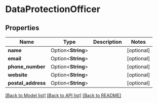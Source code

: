 # DataProtectionOfficer

## Properties

Name | Type | Description | Notes
------------ | ------------- | ------------- | -------------
**name** | Option<**String**> |  | [optional]
**email** | Option<**String**> |  | [optional]
**phone_number** | Option<**String**> |  | [optional]
**website** | Option<**String**> |  | [optional]
**postal_address** | Option<**String**> |  | [optional]

[[Back to Model list]](../README.md#documentation-for-models) [[Back to API list]](../README.md#documentation-for-api-endpoints) [[Back to README]](../README.md)


